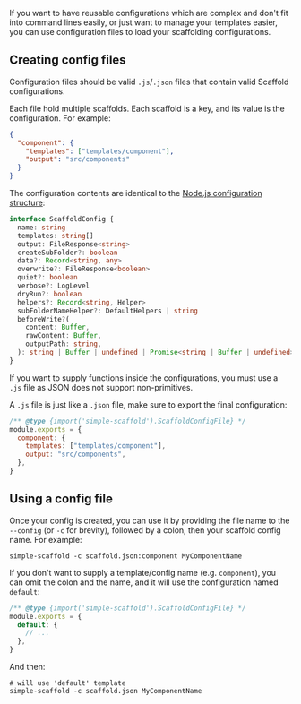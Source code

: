If you want to have reusable configurations which are complex and don't fit into command lines
easily, or just want to manage your templates easier, you can use configuration files to load your
scaffolding configurations.

## Creating config files

Configuration files should be valid `.js`/`.json` files that contain valid Scaffold configurations.

Each file hold multiple scaffolds. Each scaffold is a key, and its value is the configuration. For
example:

```json
{
  "component": {
    "templates": ["templates/component"],
    "output": "src/components"
  }
}
```

The configuration contents are identical to the
[Node.js configuration structure](https://chenasraf.githun.io/simple-scaffold/pages/docs/node.md):

```ts
interface ScaffoldConfig {
  name: string
  templates: string[]
  output: FileResponse<string>
  createSubFolder?: boolean
  data?: Record<string, any>
  overwrite?: FileResponse<boolean>
  quiet?: boolean
  verbose?: LogLevel
  dryRun?: boolean
  helpers?: Record<string, Helper>
  subFolderNameHelper?: DefaultHelpers | string
  beforeWrite?(
    content: Buffer,
    rawContent: Buffer,
    outputPath: string,
  ): string | Buffer | undefined | Promise<string | Buffer | undefined>
}
```

If you want to supply functions inside the configurations, you must use a `.js` file as JSON does
not support non-primitives.

A `.js` file is just like a `.json` file, make sure to export the final configuration:

```js
/** @type {import('simple-scaffold').ScaffoldConfigFile} */
module.exports = {
  component: {
    templates: ["templates/component"],
    output: "src/components",
  },
}
```

## Using a config file

Once your config is created, you can use it by providing the file name to the `--config` (or `-c`
for brevity), followed by a colon, then your scaffold config name. For example:

```shell
simple-scaffold -c scaffold.json:component MyComponentName
```

If you don't want to supply a template/config name (e.g. `component`), you can omit the colon and
the name, and it will use the configuration named `default`:

```js
/** @type {import('simple-scaffold').ScaffoldConfigFile} */
module.exports = {
  default: {
    // ...
  },
}
```

And then:

```shell
# will use 'default' template
simple-scaffold -c scaffold.json MyComponentName
```
